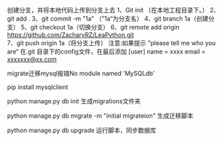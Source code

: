 创建分支，并将本地代码上传到分支上去
1、Git init （在本地工程目录下。）
2、git add .
3、git commit -m "1a"  （”1a“为分支名）
4、git branch 1a（创建分支）
5、git checkout  1a（切换分支）
6、git remote add origin  https://github.com/ZacharyRZ/LeaPython.git      
7、git push origin 1a（将分支上传）
注意:如果提示 "please tell me who you are“
在.git 目录下的config文件，在最后添加
[user]
name = xxxx
email = xxxxxxx@xx.com



migrate迁移mysql报错No module named 'MySQLdb'

pip install  mysqlclient



python manage.py db init 生成migrations文件夹

python manage.py db migrate -m "initial migrateion"  生成迁移脚本

python manage.py db upgrade   运行脚本，同步数据库



